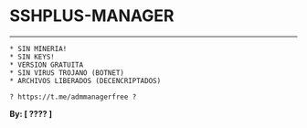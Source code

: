 # SSHPLUS-MANAGER


-------------------------------------------------------------------------------

```
* SIN MINERIA! 
* SIN KEYS! 
* VERSION GRATUITA 
* SIN VIRUS TROJANO (BOTNET) 
* ARCHIVOS LIBERADOS (DECENCRIPTADOS)
```

```
? https://t.me/admmanagerfree ?

```

**By: [  ???? ]**